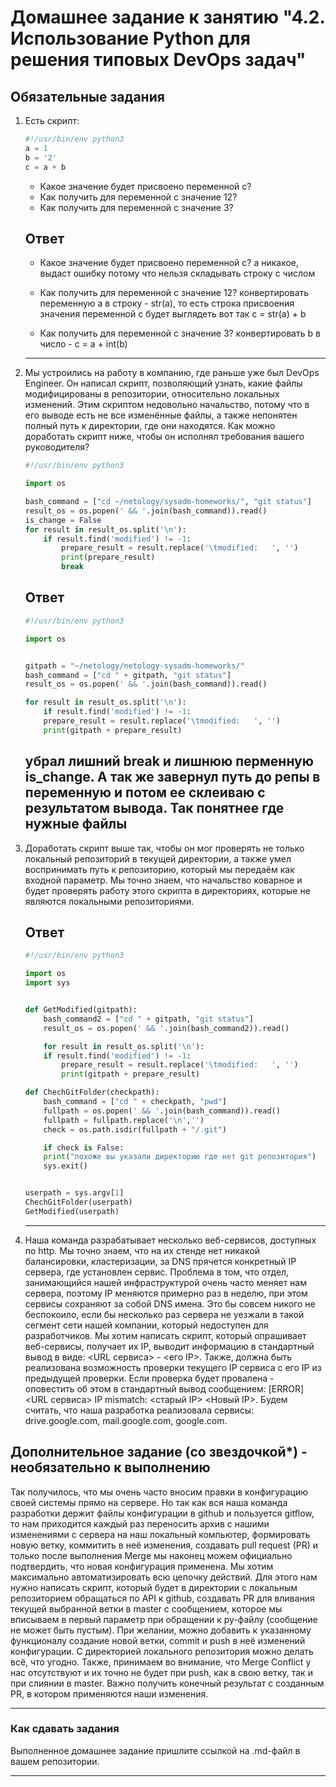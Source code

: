 # Домашнее задание к занятию "4.2. Использование Python для решения типовых DevOps задач"

## Обязательные задания

1. Есть скрипт:
	```python
    #!/usr/bin/env python3
	a = 1
	b = '2'
	c = a + b
	```
	* Какое значение будет присвоено переменной c?
	* Как получить для переменной c значение 12?
	* Как получить для переменной c значение 3?
	
	
	## Ответ
	
	* Какое значение будет присвоено переменной c?
	а никакое, выдаст ошибку потому что нельзя складывать строку с числом
	
	* Как получить для переменной c значение 12?
	конвертировать переменную a в строку - str(a), то есть строка присвоения значения переменной с будет выглядеть вот так c = str(a) + b
	
	* Как получить для переменной c значение 3?
	конвертировать b в  число - c = a + int(b)
	
	---
	
1. Мы устроились на работу в компанию, где раньше уже был DevOps Engineer. Он написал скрипт, позволяющий узнать, какие файлы модифицированы в репозитории, относительно локальных изменений. Этим скриптом недовольно начальство, потому что в его выводе есть не все изменённые файлы, а также непонятен полный путь к директории, где они находятся. Как можно доработать скрипт ниже, чтобы он исполнял требования вашего руководителя?

	```python
    #!/usr/bin/env python3

    import os

	bash_command = ["cd ~/netology/sysadm-homeworks/", "git status"]
	result_os = os.popen(' && '.join(bash_command)).read()
    is_change = False
	for result in result_os.split('\n'):
        if result.find('modified') != -1:
            prepare_result = result.replace('\tmodified:   ', '')
            print(prepare_result)
            break

	```

	## Ответ
	
	```python
	#!/usr/bin/env python3

	import os
	
	
	gitpath = "~/netology/netology-sysadm-homeworks/"
	bash_command = ["cd " + gitpath, "git status"]
	result_os = os.popen(' && '.join(bash_command)).read()

	for result in result_os.split('\n'):
	    if result.find('modified') != -1:
		prepare_result = result.replace('\tmodified:   ', '')
		print(gitpath + prepare_result)
	
	```
	убрал лишний break и лишнюю перменную is_change.
	А так же завернул путь до репы в переменную и потом ее склеиваю с результатом вывода. Так понятнее где нужные файлы
	---
	
1. Доработать скрипт выше так, чтобы он мог проверять не только локальный репозиторий в текущей директории, а также умел воспринимать путь к репозиторию, который мы передаём как входной параметр. Мы точно знаем, что начальство коварное и будет проверять работу этого скрипта в директориях, которые не являются локальными репозиториями.

	## Ответ

	```python
	#!/usr/bin/env python3

	import os
	import sys


	def GetModified(gitpath):
	    bash_command2 = ["cd " + gitpath, "git status"]
	    result_os = os.popen(' && '.join(bash_command2)).read()

	    for result in result_os.split('\n'):
		if result.find('modified') != -1:
		    prepare_result = result.replace('\tmodified:   ', '')
		    print(gitpath + prepare_result)

	def ChechGitFolder(checkpath):
	    bash_command = ["cd " + checkpath, "pwd"]
	    fullpath = os.popen(' && '.join(bash_command)).read()
	    fullpath = fullpath.replace('\n','')
	    check = os.path.isdir(fullpath + "/.git")

	    if check is False:
		print("похоже вы указали директорию где нет git репозитория")
		sys.exit()


	userpath = sys.argv[1]
	ChechGitFolder(userpath)
	GetModified(userpath)
	```
	
	---
	
1. Наша команда разрабатывает несколько веб-сервисов, доступных по http. Мы точно знаем, что на их стенде нет никакой балансировки, кластеризации, за DNS прячется конкретный IP сервера, где установлен сервис. Проблема в том, что отдел, занимающийся нашей инфраструктурой очень часто меняет нам сервера, поэтому IP меняются примерно раз в неделю, при этом сервисы сохраняют за собой DNS имена. Это бы совсем никого не беспокоило, если бы несколько раз сервера не уезжали в такой сегмент сети нашей компании, который недоступен для разработчиков. Мы хотим написать скрипт, который опрашивает веб-сервисы, получает их IP, выводит информацию в стандартный вывод в виде: <URL сервиса> - <его IP>. Также, должна быть реализована возможность проверки текущего IP сервиса c его IP из предыдущей проверки. Если проверка будет провалена - оповестить об этом в стандартный вывод сообщением: [ERROR] <URL сервиса> IP mismatch: <старый IP> <Новый IP>. Будем считать, что наша разработка реализовала сервисы: drive.google.com, mail.google.com, google.com.

## Дополнительное задание (со звездочкой*) - необязательно к выполнению

Так получилось, что мы очень часто вносим правки в конфигурацию своей системы прямо на сервере. Но так как вся наша команда разработки держит файлы конфигурации в github и пользуется gitflow, то нам приходится каждый раз переносить архив с нашими изменениями с сервера на наш локальный компьютер, формировать новую ветку, коммитить в неё изменения, создавать pull request (PR) и только после выполнения Merge мы наконец можем официально подтвердить, что новая конфигурация применена. Мы хотим максимально автоматизировать всю цепочку действий. Для этого нам нужно написать скрипт, который будет в директории с локальным репозиторием обращаться по API к github, создавать PR для вливания текущей выбранной ветки в master с сообщением, которое мы вписываем в первый параметр при обращении к py-файлу (сообщение не может быть пустым). При желании, можно добавить к указанному функционалу создание новой ветки, commit и push в неё изменений конфигурации. С директорией локального репозитория можно делать всё, что угодно. Также, принимаем во внимание, что Merge Conflict у нас отсутствуют и их точно не будет при push, как в свою ветку, так и при слиянии в master. Важно получить конечный результат с созданным PR, в котором применяются наши изменения. 


---

### Как сдавать задания

Выполненное домашнее задание пришлите ссылкой на .md-файл в вашем репозитории.

---

